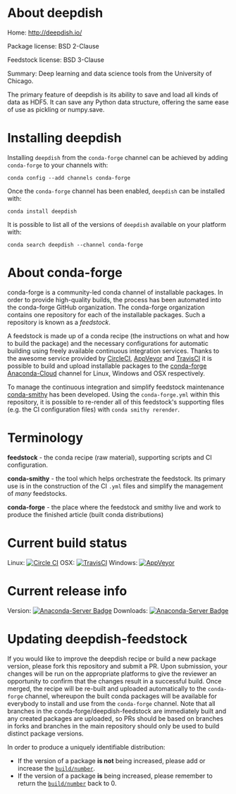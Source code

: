 About deepdish
==============

Home: http://deepdish.io/

Package license: BSD 2-Clause

Feedstock license: BSD 3-Clause

Summary: Deep learning and data science tools from the University of Chicago.

The primary feature of deepdish is its ability to save and load
all kinds of data as HDF5. It can save any Python data structure,
offering the same ease of use as pickling or numpy.save.


Installing deepdish
===================

Installing `deepdish` from the `conda-forge` channel can be achieved by adding `conda-forge` to your channels with:

```
conda config --add channels conda-forge
```

Once the `conda-forge` channel has been enabled, `deepdish` can be installed with:

```
conda install deepdish
```

It is possible to list all of the versions of `deepdish` available on your platform with:

```
conda search deepdish --channel conda-forge
```



About conda-forge
=================

conda-forge is a community-led conda channel of installable packages.
In order to provide high-quality builds, the process has been automated into the
conda-forge GitHub organization. The conda-forge organization contains one repository
for each of the installable packages. Such a repository is known as a *feedstock*.

A feedstock is made up of a conda recipe (the instructions on what and how to build
the package) and the necessary configurations for automatic building using freely
available continuous integration services. Thanks to the awesome service provided by
[CircleCI](https://circleci.com/), [AppVeyor](http://www.appveyor.com/)
and [TravisCI](https://travis-ci.org/) it is possible to build and upload installable
packages to the [conda-forge](https://anaconda.org/conda-forge)
[Anaconda-Cloud](http://docs.anaconda.org/) channel for Linux, Windows and OSX respectively.

To manage the continuous integration and simplify feedstock maintenance
[conda-smithy](http://github.com/conda-forge/conda-smithy) has been developed.
Using the ``conda-forge.yml`` within this repository, it is possible to re-render all of
this feedstock's supporting files (e.g. the CI configuration files) with ``conda smithy rerender``.


Terminology
===========

**feedstock** - the conda recipe (raw material), supporting scripts and CI configuration.

**conda-smithy** - the tool which helps orchestrate the feedstock.
                   Its primary use is in the construction of the CI ``.yml`` files
                   and simplify the management of *many* feedstocks.

**conda-forge** - the place where the feedstock and smithy live and work to
                  produce the finished article (built conda distributions)

Current build status
====================

Linux: [![Circle CI](https://circleci.com/gh/conda-forge/deepdish-feedstock.svg?style=shield)](https://circleci.com/gh/conda-forge/deepdish-feedstock)
OSX: [![TravisCI](https://travis-ci.org/conda-forge/deepdish-feedstock.svg?branch=master)](https://travis-ci.org/conda-forge/deepdish-feedstock)
Windows: [![AppVeyor](https://ci.appveyor.com/api/projects/status/github/conda-forge/deepdish-feedstock?svg=True)](https://ci.appveyor.com/project/conda-forge/deepdish-feedstock/branch/master)

Current release info
====================
Version: [![Anaconda-Server Badge](https://anaconda.org/conda-forge/deepdish/badges/version.svg)](https://anaconda.org/conda-forge/deepdish)
Downloads: [![Anaconda-Server Badge](https://anaconda.org/conda-forge/deepdish/badges/downloads.svg)](https://anaconda.org/conda-forge/deepdish)


Updating deepdish-feedstock
===========================

If you would like to improve the deepdish recipe or build a new
package version, please fork this repository and submit a PR. Upon submission,
your changes will be run on the appropriate platforms to give the reviewer an
opportunity to confirm that the changes result in a successful build. Once
merged, the recipe will be re-built and uploaded automatically to the
`conda-forge` channel, whereupon the built conda packages will be available for
everybody to install and use from the `conda-forge` channel.
Note that all branches in the conda-forge/deepdish-feedstock are
immediately built and any created packages are uploaded, so PRs should be based
on branches in forks and branches in the main repository should only be used to
build distinct package versions.

In order to produce a uniquely identifiable distribution:
 * If the version of a package **is not** being increased, please add or increase
   the [``build/number``](http://conda.pydata.org/docs/building/meta-yaml.html#build-number-and-string).
 * If the version of a package **is** being increased, please remember to return
   the [``build/number``](http://conda.pydata.org/docs/building/meta-yaml.html#build-number-and-string)
   back to 0.
